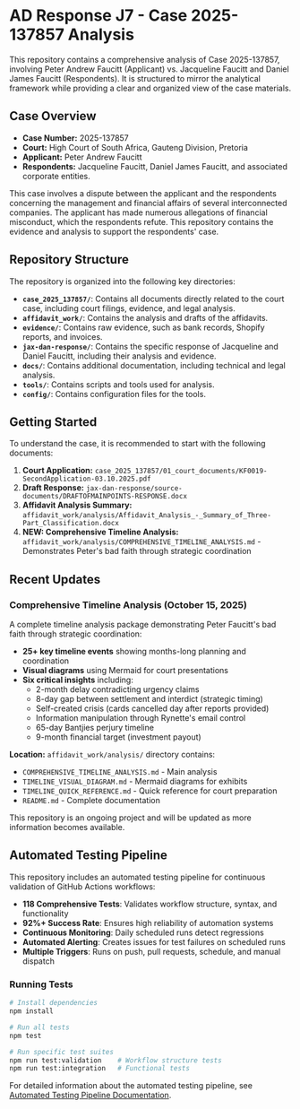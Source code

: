 # AD Response J7 - Case 2025-137857 Analysis

This repository contains a comprehensive analysis of Case 2025-137857, involving Peter Andrew Faucitt (Applicant) vs. Jacqueline Faucitt and Daniel James Faucitt (Respondents).
It is structured to mirror the analytical framework while providing a clear and organized view of the case materials.

## Case Overview

- **Case Number:** 2025-137857
- **Court:** High Court of South Africa, Gauteng Division, Pretoria
- **Applicant:** Peter Andrew Faucitt
- **Respondents:** Jacqueline Faucitt, Daniel James Faucitt, and associated corporate entities.

This case involves a dispute between the applicant and the respondents concerning the management and financial affairs of several interconnected companies.
The applicant has made numerous allegations of financial misconduct, which the respondents refute. This repository contains the evidence and analysis to support the respondents' case.

## Repository Structure

The repository is organized into the following key directories:

- **`case_2025_137857/`**: Contains all documents directly related to the court case, including court filings, evidence, and legal analysis.
- **`affidavit_work/`**: Contains the analysis and drafts of the affidavits.
- **`evidence/`**: Contains raw evidence, such as bank records, Shopify reports, and invoices.
- **`jax-dan-response/`**: Contains the specific response of Jacqueline and Daniel Faucitt, including their analysis and evidence.
- **`docs/`**: Contains additional documentation, including technical and legal analysis.
- **`tools/`**: Contains scripts and tools used for analysis.
- **`config/`**: Contains configuration files for the tools.

## Getting Started

To understand the case, it is recommended to start with the following documents:

1.  **Court Application:** `case_2025_137857/01_court_documents/KF0019-SecondApplication-03.10.2025.pdf`
2.  **Draft Response:** `jax-dan-response/source-documents/DRAFTOFMAINPOINTS-RESPONSE.docx`
3.  **Affidavit Analysis Summary:** `affidavit_work/analysis/Affidavit_Analysis_-_Summary_of_Three-Part_Classification.docx`
4.  **NEW: Comprehensive Timeline Analysis:** `affidavit_work/analysis/COMPREHENSIVE_TIMELINE_ANALYSIS.md` - Demonstrates Peter's bad faith through strategic coordination

## Recent Updates

### Comprehensive Timeline Analysis (October 15, 2025)

A complete timeline analysis package demonstrating Peter Faucitt's bad faith through strategic coordination:

- **25+ key timeline events** showing months-long planning and coordination
- **Visual diagrams** using Mermaid for court presentations
- **Six critical insights** including:
  - 2-month delay contradicting urgency claims
  - 8-day gap between settlement and interdict (strategic timing)
  - Self-created crisis (cards cancelled day after reports provided)
  - Information manipulation through Rynette's email control
  - 65-day Bantjies perjury timeline
  - 9-month financial target (investment payout)

**Location:** `affidavit_work/analysis/` directory contains:
- `COMPREHENSIVE_TIMELINE_ANALYSIS.md` - Main analysis
- `TIMELINE_VISUAL_DIAGRAM.md` - Mermaid diagrams for exhibits
- `TIMELINE_QUICK_REFERENCE.md` - Quick reference for court preparation
- `README.md` - Complete documentation

This repository is an ongoing project and will be updated as more information becomes available.

## Automated Testing Pipeline

This repository includes an automated testing pipeline for continuous validation of GitHub Actions workflows:

- **118 Comprehensive Tests**: Validates workflow structure, syntax, and functionality
- **92%+ Success Rate**: Ensures high reliability of automation systems
- **Continuous Monitoring**: Daily scheduled runs detect regressions
- **Automated Alerting**: Creates issues for test failures on scheduled runs
- **Multiple Triggers**: Runs on push, pull requests, schedule, and manual dispatch

### Running Tests

```bash
# Install dependencies
npm install

# Run all tests
npm test

# Run specific test suites
npm run test:validation    # Workflow structure tests
npm run test:integration   # Functional tests
```

For detailed information about the automated testing pipeline, see [Automated Testing Pipeline Documentation](docs/AUTOMATED_TESTING_PIPELINE.md).

